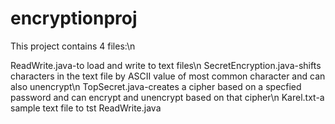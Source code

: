 # encryptionproj

This project contains 4 files:\n

ReadWrite.java-to load and write to text files\n
SecretEncryption.java-shifts characters in the text file by ASCII value of most common character and can also unencrypt\n
TopSecret.java-creates a cipher based on a specfied password and can encrypt and unencrypt based on that cipher\n
Karel.txt-a sample text file to tst ReadWrite.java

